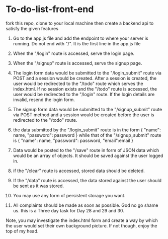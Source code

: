 # To-do-list-front-end
fork this repo, clone to your local machine then create a backend api to satisfy the given features

1. Go to the app.js file and add the endpoint to where your server is running. Do not end with "/". It is the first line in the app.js file
2. When the "/login" route is accessed, serve the login page.
3. When the "/signup" route is accessed, serve the signup page.
4. The login form data would be submitted to the "/login_submit" route via POST and a session would be created. After a session is created, the user would be redirected to the "/todo" route which serves the index.html. If no session exists and the "/todo" route is accessed, the user would be redirected to the "/login" route. If the login details are invalid, resend the login form.
5. The signup form data would be submitted to the "/signup_submit" route via POST method and a session would be created before the user is redirected to the "/todo" route.
6. the data submitted by the "/login_submit" route is in the form 
{
          "name": name,
          "password": password
        }
while that of the "/signup_submit" route is 
{
          "name": name,
          "password": password,
          "email":email
        }

7. Data would be posted to the "/save" route in form of JSON data which would be an array of objects. It should be saved against the user logged in.
8. if the "/clear" route is accessed, stored data should be deleted.
9. If the "/data" route is accessed, the data stored against the user should be sent as it was stored.
10. You may use any form of persistent storage you want.
11. All complaints should be made as soon as possible. God no go shame us. this is a Three day task for Day 28 and 29 and 30.

Note, you may investigate the index.html form and create a way by which the user would set their own background picture. If not though, enjoy the top of my head.